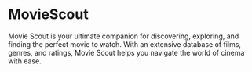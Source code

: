 # MovieScout
Movie Scout is your ultimate companion for discovering, exploring, and finding the perfect movie to watch. With an extensive database of films, genres, and ratings, Movie Scout helps you navigate the world of cinema with ease.
